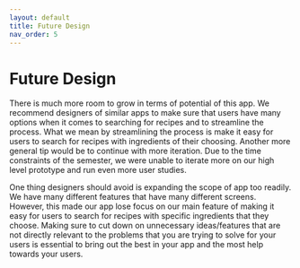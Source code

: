 ```yaml
---
layout: default
title: Future Design
nav_order: 5
---
```



# Future Design

There is much more room to grow in terms of potential of this app. We recommend designers of similar apps to make sure that users have many options when it comes to searching for recipes and to streamline the process. What we mean by streamlining the process is make it easy for users to search for recipes with ingredients of their choosing. Another more general tip would be to continue with more iteration. Due to the time constraints of the semester, we were unable to iterate more on our high level prototype and run even more user studies.

One thing designers should avoid is expanding the scope of app too readily. We have many different features that have many different screens. However, this made our app lose focus on our main feature of making it easy for users to search for recipes with specific ingredients that they choose. Making sure to cut down on unnecessary ideas/features that are not directly relevant to the problems that you are trying to solve for your users is essential to bring out the best in your app and the most help towards your users.